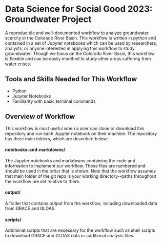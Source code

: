 # Data Science for Social Good 2023: Groundwater Project

A reproducible and well-documented workflow to analyze groundwater scarcity in the Colorado River Basin. This workflow is written in python and contained in a set of Jupyter notebooks which can be used by researchers, analysts, or anyone interested in applying this workflow to study groundwater. Though we focus on the Colorado River Basin, this workflow is flexible and can be easily modified to study other areas suffering from water crises. 

## Tools and Skills Needed for This Workflow

+ Python 
+ Jupyter Notebooks
+ Familiarity with basic terminal commands

## Overview of Workflow 

This workflow is most useful when a user can clone or download this repository and run each Jupyter notebook on their machine. The repository has three main folders, which are described below: 

#### notebooks-and-markdowns/

The Jupyter notebooks and markdowns containing the code and information to implement our workflow. These files are numbered and should be used in the order that is shown. Note that the workflow assumes that main folder of the git repo is your working directory--paths throughout the workflow are set relative to there. 

#### output/

A folder that contains output from the workflow, including downloaded data from GRACE and GLDAS. 

#### scripts/

Additional scripts that are necessary for the workflow such as shell scripts to download GRACE and GLDAS data or additional analysis files. 



